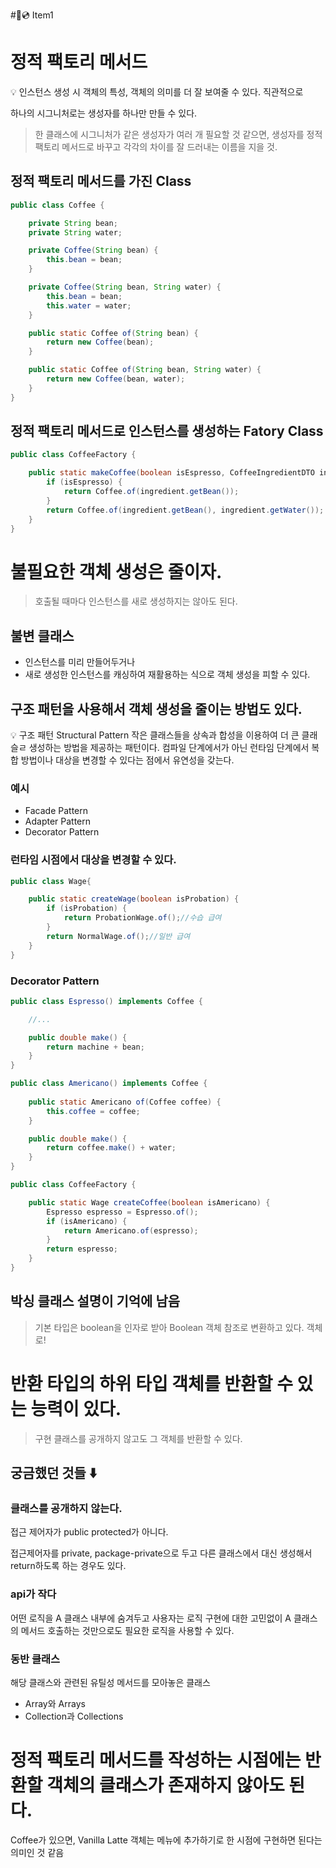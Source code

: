 #📀💿 Item1
# 정적 팩토리 메서드

<aside>
💡 인스턴스 생성 시 객체의 특성, 객체의 의미를 더 잘 보여줄 수 있다. 직관적으로

</aside>

하나의 시그니처로는 생성자를 하나만 만들 수 있다.

> 한 클래스에 시그니처가 같은 생성자가 여러 개 필요할 것 같으면,
생성자를 정적 팩토리 메서드로 바꾸고 각각의 차이를 잘 드러내는 이름을 지을 것.
>

## 정적 팩토리 메서드를 가진 Class

```java
public class Coffee {

	private String bean;
	private String water;

	private Coffee(String bean) {
		this.bean = bean;
	}

	private Coffee(String bean, String water) {
		this.bean = bean;
		this.water = water;
	}

	public static Coffee of(String bean) {
		return new Coffee(bean);
	}

	public static Coffee of(String bean, String water) {
		return new Coffee(bean, water);
	}
}
```

## 정적 팩토리 메서드로 인스턴스를 생성하는 Fatory Class

```java
public class CoffeeFactory {

	public static makeCoffee(boolean isEspresso, CoffeeIngredientDTO ingredient) {
		if (isEspresso) {
			return Coffee.of(ingredient.getBean());
		}
		return Coffee.of(ingredient.getBean(), ingredient.getWater());
	}
}
```

# 불필요한 객체 생성은 줄이자.

> 호출될 때마다 인스턴스를 새로 생성하지는 않아도 된다.
>

## 불변 클래스

- 인스턴스를 미리 만들어두거나
- 새로 생성한 인스턴스를 캐싱하여 재활용하는 식으로 객체 생성을 피할 수 있다.

## 구조 패턴을 사용해서 객체 생성을 줄이는 방법도 있다.

<aside>
💡 구조 패턴 Structural Pattern
작은 클래스들을 상속과 합성을 이용하여 더 큰 클래슬ㄹ 생성하는 방법을 제공하는 패턴이다.
컴파일 단계에서가 아닌 런타임 단계에서 복합 방법이나 대상을 변경할 수 있다는 점에서 유연성을 갖는다.

</aside>

### 예시

- Facade Pattern
- Adapter Pattern
- Decorator Pattern

### 런타임 시점에서 대상을 변경할 수 있다.

```java
public class Wage{

	public static createWage(boolean isProbation) {
		if (isProbation) {
			return ProbationWage.of();//수습 급여
		}
		return NormalWage.of();//일반 급여
	}
}
```

### Decorator Pattern

```java
public class Espresso() implements Coffee {

	//...

	public double make() {
		return machine + bean;
	}
}
```

```java
public class Americano() implements Coffee {
	
	public static Americano of(Coffee coffee) {
		this.coffee = coffee;
	}

	public double make() {
		return coffee.make() + water;
	}
}
```

```java
public class CoffeeFactory {

	public static Wage createCoffee(boolean isAmericano) {
		Espresso espresso = Espresso.of();
		if (isAmericano) {
			return Americano.of(espresso);
		}
		return espresso;
	}
}
```

## 박싱 클래스 설명이 기억에 남음

> 기본 타입은 boolean을 인자로 받아 Boolean 객체 참조로 변환하고 있다.
객체로!
>

# 반환 타입의 하위 타입 객체를 반환할 수 있는 능력이 있다.

> 구현 클래스를 공개하지 않고도 그 객체를 반환할 수 있다.
>

## 궁금했던 것들 ⬇️

### 클래스를 공개하지 않는다.

접근 제어자가 public protected가 아니다.

접근제어자를 private, package-private으로 두고 다른 클래스에서 대신 생성해서 return하도록 하는 경우도 있다.

### api가 작다

어떤 로직을 A 클래스 내부에 숨겨두고 사용자는 로직 구현에 대한 고민없이 A 클래스의 메서드 호출하는 것만으로도 필요한 로직을 사용할 수 있다.

### 동반 클래스

해당 클래스와 관련된 유틸성 메서드를 모아놓은 클래스

- Array와 Arrays
- Collection과 Collections

# 정적 팩토리 메서드를 작성하는 시점에는 반환할 객체의 클래스가 존재하지 않아도 된다.

Coffee가 있으면, Vanilla Latte 객체는 메뉴에 추가하기로 한 시점에 구현하면 된다는 의미인 것 같음